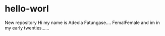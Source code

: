# hello-worl
New repository
Hi my name is Adeola Fatungase.... FemalFemale and im in my early twenties......
